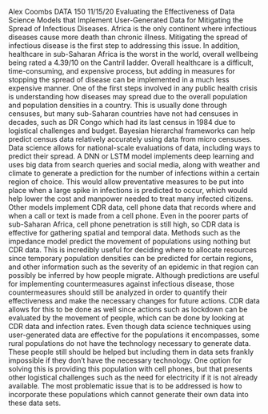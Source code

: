 Alex Coombs
DATA 150
11/15/20
Evaluating the Effectiveness of Data Science Models that Implement User-Generated Data for Mitigating the Spread of Infectious Diseases.
Africa is the only continent where infectious diseases cause more death than chronic illness. Mitigating the spread of infectious disease is the first step to addressing this issue. In addition, healthcare in sub-Saharan Africa is the worst in the world, overall wellbeing being rated a 4.39/10 on the Cantril ladder. Overall healthcare is a difficult, time-consuming, and expensive process, but adding in measures for stopping the spread of disease can be implemented in a much less expensive manner. One of the first steps involved in any public health crisis is understanding how diseases may spread due to the overall population and population densities in a country. This is usually done through censuses, but many sub-Saharan countries have not had censuses in decades, such as DR Congo which had its last census in 1984 due to logistical challenges and budget. Bayesian hierarchal frameworks can help predict census data relatively accurately using data from micro censuses. Data science allows for national-scale evaluations of data, including ways to predict their spread. A DNN or LSTM model implements deep learning and uses big data from search queries and social media, along with weather and climate to generate a prediction for the number of infections within a certain region of choice. This would allow preventative measures to be put into place when a large spike in infections is predicted to occur, which would help lower the cost and manpower needed to treat many infected citizens. Other models implement CDR data, cell phone data that records where and when a call or text is made from a cell phone. Even in the poorer parts of sub-Saharan Africa, cell phone penetration is still high, so CDR data is effective for gathering spatial and temporal data. Methods such as the impedance model predict the movement of populations using nothing but CDR data. This is incredibly useful for deciding where to allocate resources since temporary population densities can be predicted for certain regions, and other information such as the severity of an epidemic in that region can possibly be inferred by how people migrate. Although predictions are useful for implementing countermeasures against infectious disease, those countermeasures should still be analyzed in order to quantify their effectiveness and make the necessary changes for future actions. CDR data allows for this to be done as well since actions such as lockdown can be evaluated by the movement of people, which can be done by looking at CDR data and infection rates. Even though data science techniques using user-generated data are effective for the populations it encompasses, some rural populations do not have the technology necessary to generate data. These people still should be helped but including them in data sets frankly impossible if they don’t have the necessary technology. One option for solving this is providing this population with cell phones, but that presents other logistical challenges such as the need for electricity if it is not already available. The most problematic issue that is to be addressed is how to incorporate these populations which cannot generate their own data into these data sets.

